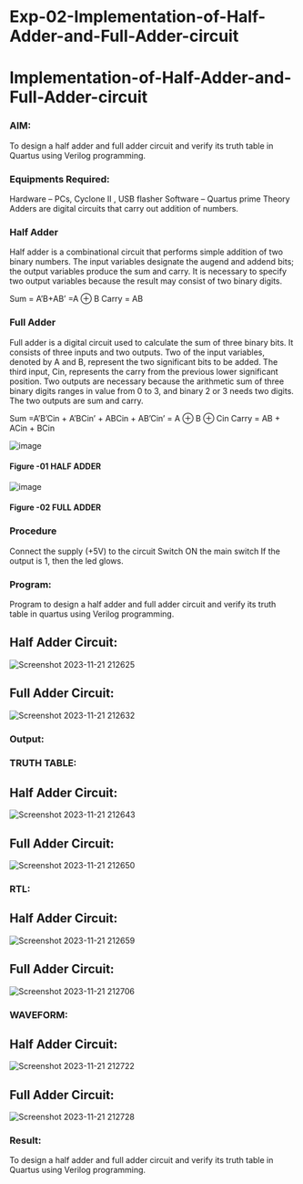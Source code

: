 # Exp-02-Implementation-of-Half-Adder-and-Full-Adder-circuit

# Implementation-of-Half-Adder-and-Full-Adder-circuit
### AIM:
To design a half adder and full adder circuit and verify its truth table in Quartus using Verilog programming.

### Equipments Required:
Hardware – PCs, Cyclone II , USB flasher
Software – Quartus prime
Theory
Adders are digital circuits that carry out addition of numbers.

### Half Adder
Half adder is a combinational circuit that performs simple addition of two binary numbers. The input variables designate the augend and addend bits; the output variables produce the sum and carry. It is necessary to specify two output variables because the result may consist of two binary digits.

Sum = A’B+AB’ =A ⊕ B Carry = AB

### Full Adder
Full adder is a digital circuit used to calculate the sum of three binary bits. It consists of three inputs and two outputs. Two of the input variables, denoted by A and B, represent the two significant bits to be added. The third input, Cin, represents the carry from the previous lower significant position. Two outputs are necessary because the arithmetic sum of three binary digits ranges in value from 0 to 3, and binary 2 or 3 needs two digits. The two outputs are sum and carry.

Sum =A’B’Cin + A’BCin’ + ABCin + AB’Cin’ = A ⊕ B ⊕ Cin Carry = AB + ACin + BCin

 ![image](https://user-images.githubusercontent.com/36288975/163552156-a13e5a56-c638-4110-97d9-8896907c8d25.png)

#### Figure -01 HALF ADDER 


![image](https://user-images.githubusercontent.com/36288975/163552057-b3547877-6d07-45b4-b7e0-bcfebfad9e1d.png)

#### Figure -02 FULL ADDER 

### Procedure

Connect the supply (+5V) to the circuit
Switch ON the main switch
If the output is 1, then the led glows.
### Program:
Program to design a half adder and full adder circuit and verify its truth table in quartus using Verilog programming.
## Half Adder Circuit:
![Screenshot 2023-11-21 212625](https://github.com/Narmadhasree48/Exp-02-Implementation-of-Half-Adder-and-Full-Adder-circuit/assets/144979451/3a04f293-2c92-4e47-b128-b0af2505cf79)

## Full Adder Circuit:
![Screenshot 2023-11-21 212632](https://github.com/Narmadhasree48/Exp-02-Implementation-of-Half-Adder-and-Full-Adder-circuit/assets/144979451/bcc38eb8-633b-4479-bde4-ab6c9b7b861f)
### Output:
### TRUTH TABLE:
 ##  Half Adder Circuit:
![Screenshot 2023-11-21 212643](https://github.com/Narmadhasree48/Exp-02-Implementation-of-Half-Adder-and-Full-Adder-circuit/assets/144979451/254679be-aaff-4ce5-bf82-6d790541ddee)

 ## Full Adder Circuit:
 ![Screenshot 2023-11-21 212650](https://github.com/Narmadhasree48/Exp-02-Implementation-of-Half-Adder-and-Full-Adder-circuit/assets/144979451/ed58476a-7747-4bbd-8a74-4736c7a14b61)

### RTL:
##  Half Adder Circuit:
![Screenshot 2023-11-21 212659](https://github.com/Narmadhasree48/Exp-02-Implementation-of-Half-Adder-and-Full-Adder-circuit/assets/144979451/dfb7115a-b766-46a1-8192-9df56a7bdbd5)
## Full Adder Circuit:
![Screenshot 2023-11-21 212706](https://github.com/Narmadhasree48/Exp-02-Implementation-of-Half-Adder-and-Full-Adder-circuit/assets/144979451/1cf906b6-d260-4d96-8f0d-10d3188d528b)

### WAVEFORM:
##  Half Adder Circuit:
![Screenshot 2023-11-21 212722](https://github.com/Narmadhasree48/Exp-02-Implementation-of-Half-Adder-and-Full-Adder-circuit/assets/144979451/8482a7f0-9d57-4441-a97d-bb5ed0072362)
## Full Adder Circuit:
![Screenshot 2023-11-21 212728](https://github.com/Narmadhasree48/Exp-02-Implementation-of-Half-Adder-and-Full-Adder-circuit/assets/144979451/68c2e48a-ae51-494c-9025-dccc72f9e59a)

### Result:
To design a half adder and full adder circuit and verify its truth table in Quartus using Verilog programming.
